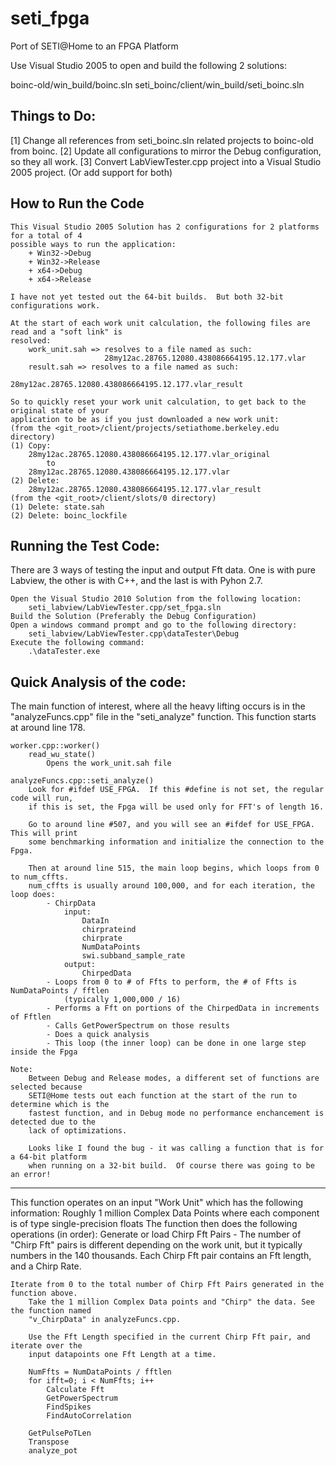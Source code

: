 # seti_fpga
Port of SETI@Home to an FPGA Platform

Use Visual Studio 2005 to open and build the following 2 solutions:

boinc-old/win_build/boinc.sln
seti_boinc/client/win_build/seti_boinc.sln

## Things to Do:

[1] Change all references from seti_boinc.sln related projects to boinc-old from boinc.
[2] Update all configurations to mirror the Debug configuration, so they all work.
[3] Convert LabViewTester.cpp project into a Visual Studio 2005 project. (Or add support for both)

## How to Run the Code

	This Visual Studio 2005 Solution has 2 configurations for 2 platforms for a total of 4
	possible ways to run the application:
		+ Win32->Debug
		+ Win32->Release
		+ x64->Debug
		+ x64->Release
 
	I have not yet tested out the 64-bit builds.  But both 32-bit configurations work.

	At the start of each work unit calculation, the following files are read and a "soft link" is
	resolved:
		work_unit.sah => resolves to a file named as such:
						 28my12ac.28765.12080.438086664195.12.177.vlar
		result.sah => resolves to a file named as such:
						 28my12ac.28765.12080.438086664195.12.177.vlar_result

	So to quickly reset your work unit calculation, to get back to the original state of your
	application to be as if you just downloaded a new work unit:
	(from the <git_root>/client/projects/setiathome.berkeley.edu directory)
	(1) Copy:
		28my12ac.28765.12080.438086664195.12.177.vlar_original
			to
		28my12ac.28765.12080.438086664195.12.177.vlar
	(2) Delete:
		28my12ac.28765.12080.438086664195.12.177.vlar_result
	(from the <git_root>/client/slots/0 directory)
	(1) Delete: state.sah
	(2) Delete: boinc_lockfile

## Running the Test Code:

There are 3 ways of testing the input and output Fft data.  One is with pure Labview, the other is
with C++, and the last is with Pyhon 2.7.

	Open the Visual Studio 2010 Solution from the following location:
		seti_labview/LabViewTester.cpp/set_fpga.sln
	Build the Solution (Preferably the Debug Configuration)
	Open a windows command prompt and go to the following directory:
		seti_labview/LabViewTester.cpp\dataTester\Debug
	Execute the following command:
		.\dataTester.exe
	
## Quick Analysis of the code:

The main function of interest, where all the heavy lifting occurs is in the "analyzeFuncs.cpp" file
in the "seti_analyze" function.  This function starts at around line 178.

	worker.cpp::worker()
		read_wu_state()
			Opens the work_unit.sah file

	analyzeFuncs.cpp::seti_analyze()
		Look for #ifdef USE_FPGA.  If this #define is not set, the regular code will run,
		if this is set, the Fpga will be used only for FFT's of length 16.

		Go to around line #507, and you will see an #ifdef for USE_FPGA.  This will print
		some benchmarking information and initialize the connection to the Fpga.

		Then at around line 515, the main loop begins, which loops from 0 to num_cffts.
		num_cffts is usually around 100,000, and for each iteration, the loop does:
			- ChirpData
				input:
					DataIn
					chirprateind
					chirprate
					NumDataPoints
					swi.subband_sample_rate
				output:
					ChirpedData
			- Loops from 0 to # of Ffts to perform, the # of Ffts is NumDataPoints / fftlen
				(typically 1,000,000 / 16)
			- Performs a Fft on portions of the ChirpedData in increments of Fftlen
			- Calls GetPowerSpectrum on those results
			- Does a quick analysis
			- This loop (the inner loop) can be done in one large step inside the Fpga

	Note:
		Between Debug and Release modes, a different set of functions are selected because
		SETI@Home tests out each function at the start of the run to determine which is the
		fastest function, and in Debug mode no performance enchancement is detected due to the
		lack of optimizations.
		
		Looks like I found the bug - it was calling a function that is for a 64-bit platform
		when running on a 32-bit build.  Of course there was going to be an error!
	
---
This function operates on an input "Work Unit" which has the following information:
	Roughly 1 million Complex Data Points where each component is of type single-precision floats
The function then does the following operations (in order):
	Generate or load Chirp Fft Pairs - The number of "Chirp Fft" pairs is different depending
	on the work unit, but it typically numbers in the 140 thousands.  Each Chirp Fft pair contains
	an Fft length, and a Chirp Rate.
	
	Iterate from 0 to the total number of Chirp Fft Pairs generated in the function above.
		Take the 1 million Complex Data points and "Chirp" the data. See the function named
		"v_ChirpData" in analyzeFuncs.cpp.
		
		Use the Fft Length specified in the current Chirp Fft pair, and iterate over the
		input datapoints one Fft Length at a time.
		
		NumFfts = NumDataPoints / fftlen
		for ifft=0; i < NumFfts; i++
			Calculate Fft
			GetPowerSpectrum
			FindSpikes
			FindAutoCorrelation
		
		GetPulsePoTLen
		Transpose
		analyze_pot
